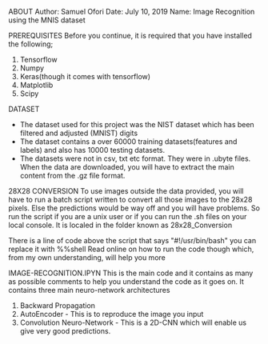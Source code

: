 ABOUT 
Author: Samuel Ofori
Date: July 10, 2019
Name: Image Recognition using the MNIS dataset


PREREQUISITES
Before you continue, it is required that you have installed the following;
1. Tensorflow 
2. Numpy
3. Keras(though it comes with tensorflow)
4. Matplotlib
5. Scipy


DATASET
*  The dataset used for this project was the NIST dataset which has been filtered and adjusted (MNIST) digits
*  The dataset contains a over 60000 training datasets(features and labels) and also has 10000 testing datasets.
*  The datasets were not in csv, txt etc format. They were in .ubyte files. When the data are downloaded, you will
   have to extract the main content from the .gz file format.
	


28X28 CONVERSION
To use images outside the data provided, you will have to run a batch script written to convert all those images to the 
28x28 pixels. Else the predictions would be way off and you will have problems.
So run the script if you are a unix user or if you can run the .sh files on your local console.
It is localed in the folder known as 28x28_Conversion

There is a line of code above the script that says "#!/usr/bin/bash" you can replace it with %%shell
Read online on how to run the code though which, from my own understanding, will help you more


IMAGE-RECOGNITION.IPYN
This is the main code and it contains as many as possible comments to help you understand the code as it goes on.
It contains three main neuro-network architectures
1. Backward Propagation
2. AutoEncoder  - This is to reproduce the image you input
3. Convolution Neuro-Network  - This is a 2D-CNN which will enable us give very good predictions.




